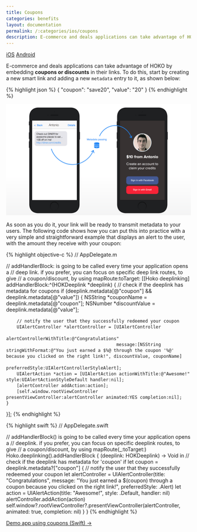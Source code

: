 ```yaml
---
title: Coupons
categories: benefits
layout: documentation
permalink: /:categories/ios/coupons
description: E-commerce and deals applications can take advantage of HOKO by embedding coupons or discounts in their links.
---
```


<a href="#" class="tab active">iOS</a>
<a href="http://support.hokolinks.com/benefits/android/coupons/" class="tab">Android</a>

E-commerce and deals applications can take advantage of HOKO by embedding **coupons or discounts** in their links. To do this, start by creating a new smart link and adding a new `metadata` entry to it, as shown below:

{% highlight json %}
{
  "coupon": "save20",
  "value": "20"
}
{% endhighlight %}

![](/assets/images/use-case-coupon.png)

As soon as you do it, your link will be ready to transmit metadata to your users. The following code shows how you can put this into practice with a very simple and straightforward example that displays an alert to the user, with the amount they receive with your coupon:


{% highlight objective-c %}
// AppDelegate.m

// addHandlerBlock: is going to be called every time your application opens a
// deep link. if you prefer, you can focus on specific deep link routes, to give
// a coupon/discount, by using mapRoute:toTarget:
[[Hoko deeplinking] addHandlerBlock:^(HOKDeeplink *deeplink) {
    // check if the deeplink has metadata for coupons
    if (deeplink.metadata[@"coupon"] && deeplink.metadata[@"value"]) {
        NSString *couponName = deeplink.metadata[@"coupon"];
        NSNumber *discountValue = deeplink.metadata[@"value"];

        // notify the user that they successfully redeemed your coupon
        UIAlertController *alertController = [UIAlertController
                                              alertControllerWithTitle:@"Congratulations"
                                              message:[NSString stringWithFormat:@"You just earned a $%@ through the coupon '%@' because you clicked on the right link!", discountValue, couponName]
                                              preferredStyle:UIAlertControllerStyleAlert];
        UIAlertAction *action = [UIAlertAction actionWithTitle:@"Awesome!" style:UIAlertActionStyleDefault handler:nil];
        [alertController addAction:action];
        [self.window.rootViewController presentViewController:alertController animated:YES completion:nil];
    }
}];
{% endhighlight %}

{% highlight swift %}
// AppDelegate.swift

// addHandlerBlock() is going to be called every time your application opens a
// deeplink. if you prefer, you can focus on specific deeplink routes, to give
// a coupon/discount, by using mapRoute(_:toTarget:)
Hoko.deeplinking().addHandlerBlock { (deeplink: HOKDeeplink) -> Void in
    // check if the deeplink has metadata for 'coupon'
    if let coupon = deeplink.metadata?["coupon"] {
        // notify the user that they successfully redeemed your coupon
        let alertController = UIAlertController(title: "Congratulations",
                                                message: "You just earned a $\(coupon) through a coupon because you clicked on the right link!", preferredStyle: .Alert)
        let action = UIAlertAction(title: "Awesome!", style: .Default, handler: nil)
        alertController.addAction(action)
        self.window?.rootViewController?.presentViewController(alertController, animated: true, completion: nil)
  }
}
{% endhighlight %}

<a href="https://github.com/hokolinks/HOKOstore" class="btn-next" target="_blank">Demo app using coupons (Swift) &#8594;</a>
